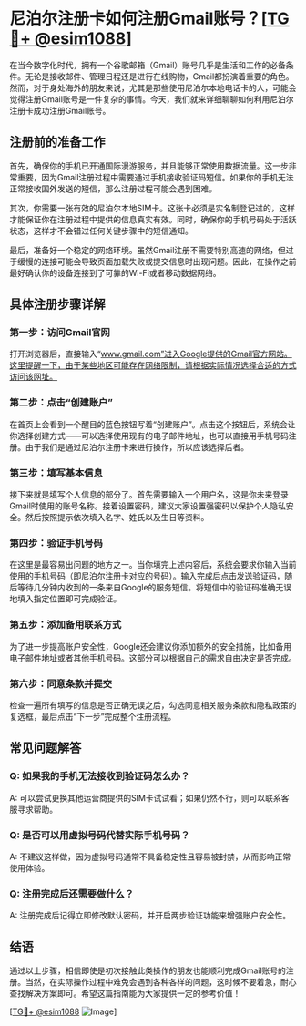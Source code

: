 # 尼泊尔注册卡如何注册Gmail账号？[[TG💪+ @esim1088](https://t.me/s/esim1088)]

在当今数字化时代，拥有一个谷歌邮箱（Gmail）账号几乎是生活和工作的必备条件。无论是接收邮件、管理日程还是进行在线购物，Gmail都扮演着重要的角色。然而，对于身处海外的朋友来说，尤其是那些使用尼泊尔本地电话卡的人，可能会觉得注册Gmail账号是一件复杂的事情。今天，我们就来详细聊聊如何利用尼泊尔注册卡成功注册Gmail账号。

## 注册前的准备工作

首先，确保你的手机已开通国际漫游服务，并且能够正常使用数据流量。这一步非常重要，因为Gmail注册过程中需要通过手机接收验证码短信。如果你的手机无法正常接收国外发送的短信，那么注册过程可能会遇到困难。

其次，你需要一张有效的尼泊尔本地SIM卡。这张卡必须是实名制登记过的，这样才能保证你在注册过程中提供的信息真实有效。同时，确保你的手机号码处于活跃状态，这样才不会错过任何关键步骤中的短信通知。

最后，准备好一个稳定的网络环境。虽然Gmail注册不需要特别高速的网络，但过于缓慢的连接可能会导致页面加载失败或提交信息时出现问题。因此，在操作之前最好确认你的设备连接到了可靠的Wi-Fi或者移动数据网络。

## 具体注册步骤详解

### 第一步：访问Gmail官网

打开浏览器后，直接输入“www.gmail.com”进入Google提供的Gmail官方网站。这里提醒一下，由于某些地区可能存在网络限制，请根据实际情况选择合适的方式访问该网址。

### 第二步：点击“创建账户”

在首页上会看到一个醒目的蓝色按钮写着“创建账户”。点击这个按钮后，系统会让你选择创建方式——可以选择使用现有的电子邮件地址，也可以直接用手机号码注册。由于我们是通过尼泊尔注册卡来进行操作，所以应该选择后者。

### 第三步：填写基本信息

接下来就是填写个人信息的部分了。首先需要输入一个用户名，这是你未来登录Gmail时使用的账号名称。接着设置密码，建议大家设置强密码以保护个人隐私安全。然后按照提示依次填入名字、姓氏以及生日等资料。

### 第四步：验证手机号码

在这里是最容易出问题的地方之一。当你填完上述内容后，系统会要求你输入当前使用的手机号码（即尼泊尔注册卡对应的号码）。输入完成后点击发送验证码，随后等待几分钟内收到的一条来自Google的服务短信。将短信中的验证码准确无误地填入指定位置即可完成验证。

### 第五步：添加备用联系方式

为了进一步提高账户安全性，Google还会建议你添加额外的安全措施，比如备用电子邮件地址或者其他手机号码。这部分可以根据自己的需求自由决定是否完成。

### 第六步：同意条款并提交

检查一遍所有填写的信息是否正确无误之后，勾选同意相关服务条款和隐私政策的复选框，最后点击“下一步”完成整个注册流程。

## 常见问题解答

### Q: 如果我的手机无法接收到验证码怎么办？
A: 可以尝试更换其他运营商提供的SIM卡试试看；如果仍然不行，则可以联系客服寻求帮助。

### Q: 是否可以用虚拟号码代替实际手机号码？
A: 不建议这样做，因为虚拟号码通常不具备稳定性且容易被封禁，从而影响正常使用体验。

### Q: 注册完成后还需要做什么？
A: 注册完成后记得立即修改默认密码，并开启两步验证功能来增强账户安全性。

## 结语

通过以上步骤，相信即使是初次接触此类操作的朋友也能顺利完成Gmail账号的注册。当然，在实际操作过程中难免会遇到各种各样的问题，这时候不要着急，耐心查找解决方案即可。希望这篇指南能为大家提供一定的参考价值！

[[TG💪+ @esim1088](https://t.me/s/esim1088) ![Image](https://i.postimg.cc/4NQfJmqS/Snipaste-2025-05-13-00-14-12.png)]